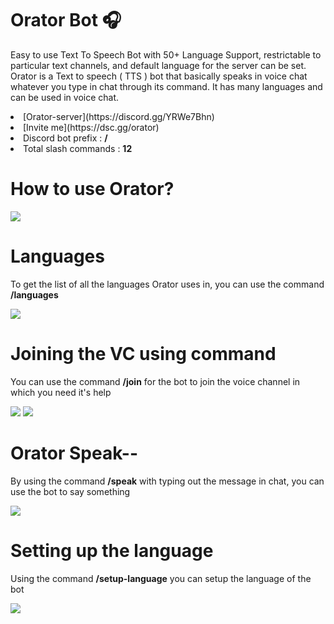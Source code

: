 <h1> Orator Bot 🎧 </h1>

<p>Easy to use Text To Speech Bot with 50+ Language Support, restrictable to particular text channels, and default language for the server can be set. Orator is a Text to speech ( TTS ) bot that basically speaks in voice chat whatever you type in chat through its command. It has many languages and can be used in voice chat.</p>

<li> [Orator-server](https://discord.gg/YRWe7Bhn)</li> 
<li> [Invite me](https://dsc.gg/orator) <?li>

<li>Discord bot prefix : <b>/</b></li>
<li>Total slash commands : <b>12</b></li>

<h1> How to use Orator? </h1>

<img src="https://media.discordapp.net/attachments/1033290797229023272/1036350904871436440/unknown.png">

<h1>Languages</h1>

<p>To get the list of all the languages Orator uses in, you can use the command <b>/languages</b> </p>

<img src="https://cdn.discordapp.com/attachments/1033290797229023272/1036351788598693939/unknown.png">

<h1>Joining the VC using command</h1>

<p>You can use the command <b>/join</b> for the bot to join the voice channel in which you need it's help</p>

<img src="https://media.discordapp.net/attachments/1033290797229023272/1036352376858226848/unknown.png"> <img src="https://media.discordapp.net/attachments/1033290797229023272/1036352411494789191/unknown.png"> 

<h1>Orator Speak--</h1>

<p>By using the command <b>/speak</b> with typing out the message in chat, you can use the bot to say something</p>

<img src="https://media.discordapp.net/attachments/1033290797229023272/1036352667624161360/unknown.png">

<h1>Setting up the language</h1>

<p>Using the command <b>/setup-language</b> you can setup the language of the bot</p>

<img src="https://media.discordapp.net/attachments/1033290797229023272/1036354632986931310/unknown.png">
